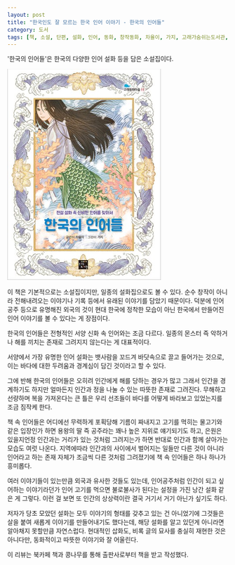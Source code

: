 ```yaml
---
layout: post
title: "한국인도 잘 모르는 한국 인어 이야기 - 한국의 인어들"
category: 도서
tags: [책, 소설, 단편, 설화, 인어, 동화, 창작동화, 차율이, 가지, 고래가숨쉬는도서관, 고래동화마을, 북카페 책과 콩나무, 서평]
---
```


'한국의 인어들'은
한국의 다양한 인어 설화 등을 담은 소설집이다.

![표지](/images/book/korean-mermaid-tales-book-h480.jpg)

이 책은 기본적으로는 소설집이지만, 일종의 설화집으로도 볼 수 있다.
순수 창작이 아니라 전해내려오는 이야기나 기록 등에서 유래된 이야기를 담았기 때문이다.
덕분에 인어공주 등으로 유명해진 외국의 것이 현대 한국에 정착한 모습이 아닌
한국에서 만들어진 인어 이야기를 볼 수 있다는 게 장점이다.

한국의 인어들은 전형적인 서양 신화 속 인어와는 조금 다르다.
일종의 몬스터 즉 악하거나 해를 끼치는 존재로 그려지지 않는다는 게 대표적이다.

서양에서 가장 유명한 인어 설화는 뱃사람을 꼬드겨 바닷속으로 끌고 들어가는 것으로,
이는 바다에 대한 두려움과 경계심이 담긴 것이라고 할 수 있다.

그에 반해 한국의 인어들은
오히려 인간에게 해를 당하는 경우가 많고
그래서 인간을 경계하기도 하지만
얼마든지 인간과 정을 나눌 수 있는 따뜻한 존재로 그려진다.
무해하고 선량하며 복을 가져온다는 큰 틀은 우리 선조들이 바다를 어떻게 바라보고 있었는지를 조금 짐작케 한다.

책 속 인어들은 어디에선 무력하게 포획당해 기름이 짜내지고 고기를 먹히는 물고기와 같은 입장인가 하면
용왕의 딸 즉 공주라는 꽤나 높은 지위로 얘기되기도 하고,
은원은 있을지언정 인간과는 거리가 있는 것처럼 그려지는가 하면
반대로 인간과 함께 살아가는 모습도 여럿 나온다.
지역에따라 인간과의 사이에서 벌어지는 일들만 다른 것이 아니라
인어라고 하는 존재 자체가 조금씩 다른 것처럼 그려졌기에
책 속 인어들은 하나 하나가 흥미롭다.

여러 이야기들이 있는만큼 외국과 유사한 것들도 있는데,
인어공주처럼 인간이 되고 싶어하는 이야기라던가
인어 고기를 먹으면 불로불사가 된다는 설정을 가진 낭간 설화 같은 게 그렇다.
이런 걸 보면 또 인간의 상상력이란 결국 거기서 거기 아닌가 싶기도 하다.

저자가 당초 모았던 설화는 모두 이야기의 형태를 갖추고 있는 건 아니었기에
그것들은 살을 붙여 새롭게 이야기를 만들어내기도 했다는데,
해당 설화를 알고 있던게 아니라면 알아채지 못할만큼 자연스럽다.
현대적인 삽화도, 비록 글의 묘사를 충실히 재현한 것은 아니다만, 동화적이고 따뜻한 이야기와 잘 어울린다.



<div class="im im-info">
이 리뷰는 북카페 책과 콩나무를 통해 출판사로부터 책을 받고 작성했다.
</div>

